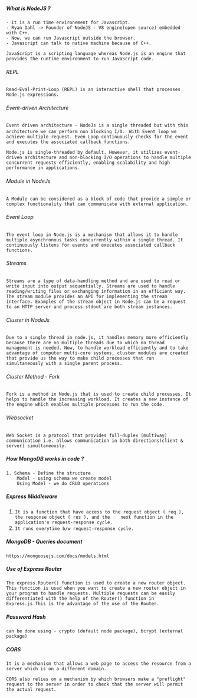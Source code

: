 ##### What is NodeJS ?

    - It is a run time environement for Javascript.
    - Ryan Dahl -> Founder of NodeJS - V8 engine(open source) embedded with C++.
    - Now, we can run Javascript outside the browser.
    - Javascript can talk to native machine because of C++.

`JavaScript is a scripting language whereas Node.js is an engine that provides the runtime environment to run JavaScript code.`

###### REPL

`Read-Eval-Print-Loop (REPL) is an interactive shell that processes Node.js expressions.`

###### Event-driven Architecture

`Event driven architecture - NodeJs is a single threaded but with this architecture we can perform non blocking I/O. `
`With Event loop we achieve multiple request. Even Loop continuously checks for the event and executes the associated callback functions.`

`Node.js is single-threaded by default. However, it utilizes event-driven architecture and non-blocking I/O operations to handle multiple concurrent requests efficiently, enabling scalability and high performance in applications.`

###### Module in NodeJs

`A Module can be considered as a block of code that provide a simple or complex functionality that can communicate with external application.`

###### Event Loop

`The event loop in Node.js is a mechanism that allows it to handle multiple asynchronous tasks concurrently within a single thread. It continuously listens for events and executes associated callback functions.`

###### Streams

`Streams are a type of data-handling method and are used to read or write input into output sequentially. Streams are used to handle reading/writing files or exchanging information in an efficient way. The stream module provides an API for implementing the stream interface. Examples of the stream object in Node.js can be a request to an HTTP server and process.stdout are both stream instances.`

###### Cluster in NodeJs

`Due to a single thread in node.js, it handles memory more efficiently because there are no multiple threads due to which no thread management is needed. Now, to handle workload efficiently and to take advantage of computer multi-core systems, cluster modules are created that provide us the way to make child processes that run simultaneously with a single parent process.`

###### Cluster Method - Fork

`Fork is a method in Node.js that is used to create child processes. It helps to handle the increasing workload. It creates a new instance of the engine which enables multiple processes to run the code.`

###### Websocket

`Web Socket is a protocol that provides full-duplex (multiway) communication i.e. allows communication in both directions(client & server) simultaneously.`

##### How MongoDB works in code ?

    1. Schema - Define the structure
        Model - using schema we create model
        Using Model - we do CRUD operations

##### Express Middleware

1. `It is a function that have access to the request object ( req ), the response object ( res ), and the    next function in the application's request-response cycle.`
2. `It runs everytime b/w request-response cycle.`

##### MongoDB - Queries document

`https://mongoosejs.com/docs/models.html`

##### Use of Express Router

`The express.Router() function is used to create a new router object. This function is used when you want to create a new router object in your program to handle requests. Multiple requests can be easily differentiated with the help of the Router() function in Express.js.This is the advantage of the use of the Router.`

##### Password Hash

`can be done using - crypto (default node package), bcrypt (external package)`

##### CORS

`It is a mechanism that allows a web page to access the resource from a server which is on a different domain.`

`CORS also relies on a mechanism by which browsers make a "preflight" request to the server in order to check that the server will permit the actual request.`
